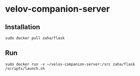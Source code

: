 # velov-companion-server

## Installation

`sudo docker pull zaha/flask`

## Run

`sudo docker run -v ~/velov-companion-server:/src zaha/flask /scripts/launch.sh`
